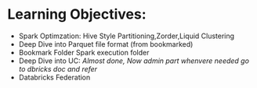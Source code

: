 # Learning Objectives:
* Spark Optimzation: Hive Style Partitioning,Zorder,Liquid Clustering
* Deep Dive into Parquet file format (from bookmarked)
* Bookmark Folder Spark execution folder
* Deep Dive into UC: *Almost done, Now admin part whenvere needed go to dbricks doc and refer*
* Databricks Federation
